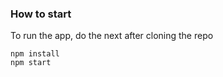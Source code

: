 

### How to start

To run the app, do the next after cloning the repo

~~~
npm install
npm start
~~~